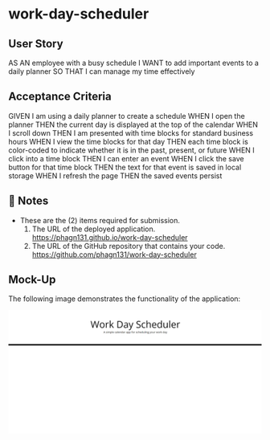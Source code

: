 # work-day-scheduler


##  User Story

AS AN employee with a busy schedule
I WANT to add important events to a daily planner
SO THAT I can manage my time effectively

## Acceptance Criteria

GIVEN I am using a daily planner to create a schedule
WHEN I open the planner
THEN the current day is displayed at the top of the calendar
WHEN I scroll down
THEN I am presented with time blocks for standard business hours
WHEN I view the time blocks for that day
THEN each time block is color-coded to indicate whether it is in the past, present, or future
WHEN I click into a time block
THEN I can enter an event
WHEN I click the save button for that time block
THEN the text for that event is saved in local storage
WHEN I refresh the page
THEN the saved events persist

## 📝 Notes

- These are the (2) items required for submission.
  1.  The URL of the deployed application. 
      https://phagn131.github.io/work-day-scheduler
  2.  The URL of the GitHub repository that contains your code. 
      https://github.com/phagn131/work-day-scheduler


## Mock-Up
The following image demonstrates the functionality of the application:

![Work Day Scheduler](/assets/images/img-work-day-scheduler-1.png)

